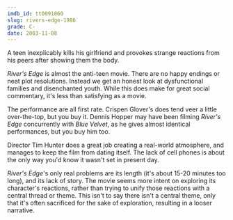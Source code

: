 ```yaml
---
imdb_id: tt0091860
slug: rivers-edge-1986
grade: C-
date: 2003-11-08
---
```


A teen inexplicably kills his girlfriend and provokes strange reactions from his peers after showing them the body.

_River's Edge_ is almost the anti-teen movie. There are no happy endings or neat plot resolutions. Instead we get an honest look at dysfunctional families and disenchanted youth. While this does make for great social commentary, it's less than satisfying as a movie.

The performance are all first rate. Crispen Glover's does tend veer a little over-the-top, but you buy it. Dennis Hopper may have been filming _River's Edge_ concurrently with <span data-imdb-id="tt0090756">_Blue Velvet_</span>, as he gives almost identical performances, but you buy him too.

Director Tim Hunter does a great job creating a real-world atmosphere, and manages to keep the film from dating itself. The lack of cell phones is about the only way you'd know it wasn't set in present day.

_River's Edge_'s only real problems are its length (it's about 15-20 minutes too long), and its lack of story. The movie seems more intent on exploring its character's reactions, rather than trying to unify those reactions with a central thread or theme. This isn't to say there isn't a central theme, only that it's often sacrificed for the sake of exploration, resulting in a looser narrative.
